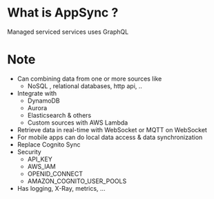 # What is AppSync ?

Managed serviced services uses GraphQL

# Note
* Can combining data from one or more sources like
    * NoSQL , relational databases, http api, ..
* Integrate with 
    * DynamoDB
    * Aurora
    * Elasticsearch & others
    * Custom sources with AWS Lambda
* Retrieve data in real-time with WebSocket or MQTT on WebSocket
* For mobile apps can do local data access & data synchronization
* Replace Cognito Sync
* Security
    * API_KEY
    * AWS_IAM
    * OPENID_CONNECT
    * AMAZON_COGNITO_USER_POOLS
* Has logging, X-Ray, metrics, ...